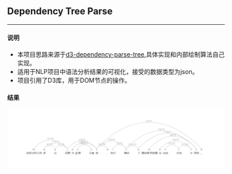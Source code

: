 ## Dependency Tree Parse

---

#### 说明

- 本项目思路来源于[d3-dependency-parse-tree](https://github.com/sobhe/dependency-parse-tree),具体实现和内部绘制算法自己实现。
- 适用于NLP项目中语法分析结果的可视化，接受的数据类型为json。
- 项目引用了D3库，用于DOM节点的操作。

#### 结果

![dependency-tree](https://github.com/imyeego/dependency-tree/blob/master/dependency_tree.png)
